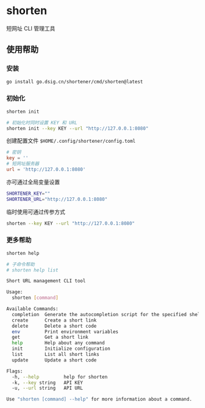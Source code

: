 # shorten

短网址 CLI 管理工具

## 使用帮助
### 安装
```bash
go install go.dsig.cn/shortener/cmd/shorten@latest
```

### 初始化
```bash
shorten init

# 初始化时同时设置 KEY 和 URL
shorten init --key KEY --url "http://127.0.0.1:8080"
```
创建配置文件 `$HOME/.config/shortener/config.toml`
```toml
# 密钥
key = ''
# 短网址服务器
url = 'http://127.0.0.1:8080'
```
亦可通过全局变量设置
```bash
SHORTENER_KEY=""
SHORTENER_URL="http://127.0.0.1:8080"
```
临时使用可通过传参方式
```bash
shorten --key KEY --url "http://127.0.0.1:8080"
```

### 更多帮助
```bash
shorten help

# 子命令帮助
# shorten help list
```

```bash
Short URL management CLI tool

Usage:
  shorten [command]

Available Commands:
  completion  Generate the autocompletion script for the specified shell
  create      Create a short link
  delete      Delete a short code
  env         Print environment variables
  get         Get a short link
  help        Help about any command
  init        Initialize configuration
  list        List all short links
  update      Update a short code

Flags:
  -h, --help         help for shorten
  -k, --key string   API KEY
  -u, --url string   API URL

Use "shorten [command] --help" for more information about a command.
```